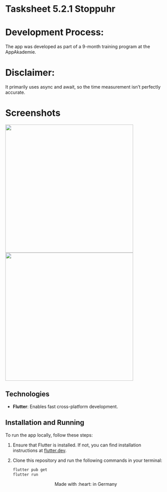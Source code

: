 # Tasksheet 5.2.1 Stoppuhr

# Development Process: 
The app was developed as part of a 9-month training program at the AppAkademie.

# Disclaimer:
It primarily uses async and await, so the time measurement isn’t perfectly accurate.

# Screenshots

<img src= "https://github.com/arthur892/ts_5_2_1_stoppuhr/blob/main/screenshots/Konsole.png" height ="400"> <img src= "https://github.com/arthur892/ts_5_2_1_stoppuhr/blob/main/screenshots/Konsole.png" height ="400">

## Technologies

- **Flutter**: Enables fast cross-platform development.

## Installation and Running

To run the app locally, follow these steps:

1. Ensure that Flutter is installed. If not, you can find installation instructions at [flutter.dev](https://flutter.dev/).
2. Clone this repository and run the following commands in your terminal:

   ```bash
   flutter pub get
   flutter run

   
<p align="center">
Made with :heart: in Germany
</p>
